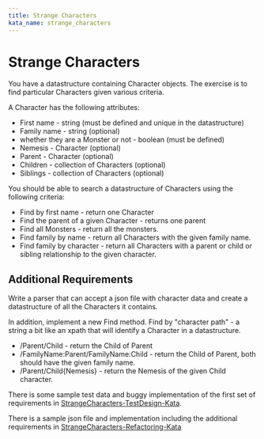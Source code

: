 ```yaml
---
title: Strange Characters
kata_name: strange_characters
---
```


# Strange Characters

You have a datastructure containing Character objects. The exercise is to find particular Characters given various criteria. 

A Character has the following attributes:

* First name - string (must be defined and unique in the datastructure)
* Family name - string (optional)
* whether they are a Monster or not - boolean (must be defined)
* Nemesis - Character (optional)
* Parent - Character (optional)
* Children - collection of Characters (optional)
* Siblings - collection of Characters (optional)

You should be able to search a datastructure of Characters using the following criteria:

* Find by first name - return one Character
* Find the parent of a given Character - returns one parent
* Find all Monsters - return all the monsters.
* Find family by name - return all Characters with the given family name.
* Find family by character - return all Characters with a parent or child or sibling relationship to the given character.


Additional Requirements
------------------------
Write a parser that can accept a json file with character data and create a datastructure of all the Characters it contains. 

In addition, implement a new Find method. Find by "character path" - a string a bit like an xpath that will identify a Character in a datastructure.

* /Parent/Child - return the Child of Parent
* /FamilyName:Parent/FamilyName:Child - return the Child of Parent, both should have the given family name.
* /Parent/Child{Nemesis} - return the Nemesis of the given Child character.


There is some sample test data and buggy implementation of the first set of requirements in [StrangeCharacters-TestDesign-Kata](https://github.com/emilybache/StrangeCharacters-TestDesign-Kata). 

There is a sample json file and implementation including the additional requirements in [StrangeCharacters-Refactoring-Kata](https://github.com/emilybache/StrangeCharacters-Refactoring-Kata)